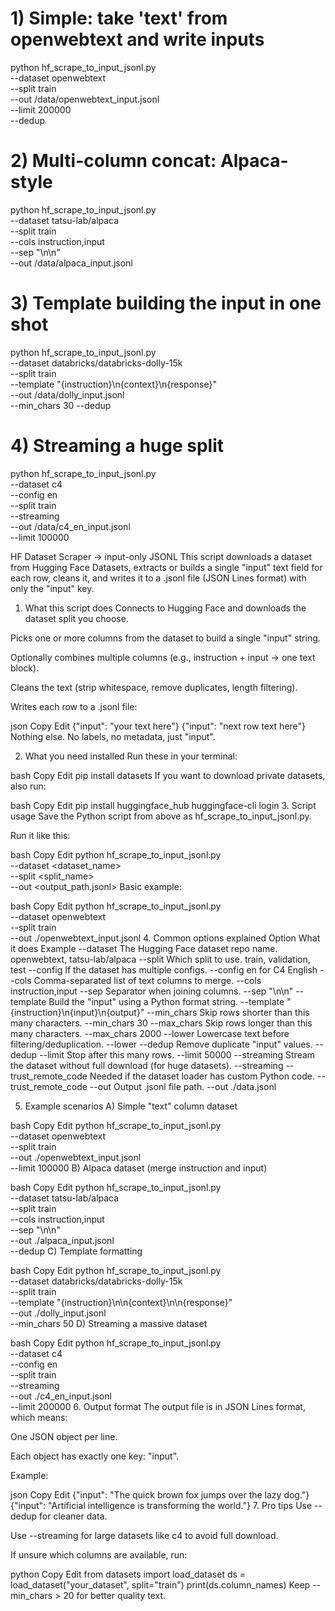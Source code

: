 # 1) Simple: take 'text' from openwebtext and write inputs
python hf_scrape_to_input_jsonl.py \
  --dataset openwebtext \
  --split train \
  --out /data/openwebtext_input.jsonl \
  --limit 200000 \
  --dedup

# 2) Multi-column concat: Alpaca-style
python hf_scrape_to_input_jsonl.py \
  --dataset tatsu-lab/alpaca \
  --split train \
  --cols instruction,input \
  --sep "\n\n" \
  --out /data/alpaca_input.jsonl

# 3) Template building the input in one shot
python hf_scrape_to_input_jsonl.py \
  --dataset databricks/databricks-dolly-15k \
  --split train \
  --template "{instruction}\n{context}\n{response}" \
  --out /data/dolly_input.jsonl \
  --min_chars 30 --dedup

# 4) Streaming a huge split
python hf_scrape_to_input_jsonl.py \
  --dataset c4 \
  --config en \
  --split train \
  --streaming \
  --out /data/c4_en_input.jsonl \
  --limit 100000


HF Dataset Scraper → input-only JSONL
This script downloads a dataset from Hugging Face Datasets, extracts or builds a single "input" text field for each row, cleans it, and writes it to a .jsonl file (JSON Lines format) with only the "input" key.

1. What this script does
Connects to Hugging Face and downloads the dataset split you choose.

Picks one or more columns from the dataset to build a single "input" string.

Optionally combines multiple columns (e.g., instruction + input → one text block).

Cleans the text (strip whitespace, remove duplicates, length filtering).

Writes each row to a .jsonl file:

json
Copy
Edit
{"input": "your text here"}
{"input": "next row text here"}
Nothing else. No labels, no metadata, just "input".

2. What you need installed
Run these in your terminal:

bash
Copy
Edit
pip install datasets
If you want to download private datasets, also run:

bash
Copy
Edit
pip install huggingface_hub
huggingface-cli login
3. Script usage
Save the Python script from above as hf_scrape_to_input_jsonl.py.

Run it like this:

bash
Copy
Edit
python hf_scrape_to_input_jsonl.py \
  --dataset <dataset_name> \
  --split <split_name> \
  --out <output_path.jsonl>
Basic example:

bash
Copy
Edit
python hf_scrape_to_input_jsonl.py \
  --dataset openwebtext \
  --split train \
  --out ./openwebtext_input.jsonl
4. Common options explained
Option	What it does	Example
--dataset	The Hugging Face dataset repo name.	openwebtext, tatsu-lab/alpaca
--split	Which split to use.	train, validation, test
--config	If the dataset has multiple configs.	--config en for C4 English
--cols	Comma-separated list of text columns to merge.	--cols instruction,input
--sep	Separator when joining columns.	--sep "\n\n"
--template	Build the "input" using a Python format string.	--template "{instruction}\n{input}\n{output}"
--min_chars	Skip rows shorter than this many characters.	--min_chars 30
--max_chars	Skip rows longer than this many characters.	--max_chars 2000
--lower	Lowercase text before filtering/deduplication.	--lower
--dedup	Remove duplicate "input" values.	--dedup
--limit	Stop after this many rows.	--limit 50000
--streaming	Stream the dataset without full download (for huge datasets).	--streaming
--trust_remote_code	Needed if the dataset loader has custom Python code.	--trust_remote_code
--out	Output .jsonl file path.	--out ./data.jsonl

5. Example scenarios
A) Simple "text" column dataset

bash
Copy
Edit
python hf_scrape_to_input_jsonl.py \
  --dataset openwebtext \
  --split train \
  --out ./openwebtext_input.jsonl \
  --limit 100000
B) Alpaca dataset (merge instruction and input)

bash
Copy
Edit
python hf_scrape_to_input_jsonl.py \
  --dataset tatsu-lab/alpaca \
  --split train \
  --cols instruction,input \
  --sep "\n\n" \
  --out ./alpaca_input.jsonl \
  --dedup
C) Template formatting

bash
Copy
Edit
python hf_scrape_to_input_jsonl.py \
  --dataset databricks/databricks-dolly-15k \
  --split train \
  --template "{instruction}\n\n{context}\n\n{response}" \
  --out ./dolly_input.jsonl \
  --min_chars 50
D) Streaming a massive dataset

bash
Copy
Edit
python hf_scrape_to_input_jsonl.py \
  --dataset c4 \
  --config en \
  --split train \
  --streaming \
  --out ./c4_en_input.jsonl \
  --limit 200000
6. Output format
The output file is in JSON Lines format, which means:

One JSON object per line.

Each object has exactly one key: "input".

Example:

json
Copy
Edit
{"input": "The quick brown fox jumps over the lazy dog."}
{"input": "Artificial intelligence is transforming the world."}
7. Pro tips
Use --dedup for cleaner data.

Use --streaming for large datasets like c4 to avoid full download.

If unsure which columns are available, run:

python
Copy
Edit
from datasets import load_dataset
ds = load_dataset("your_dataset", split="train")
print(ds.column_names)
Keep --min_chars > 20 for better quality text.
